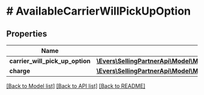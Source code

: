 # # AvailableCarrierWillPickUpOption

## Properties

Name | Type | Description | Notes
------------ | ------------- | ------------- | -------------
**carrier_will_pick_up_option** | [**\Evers\SellingPartnerApi\Model\MerchantFulfillment\CarrierWillPickUpOption**](CarrierWillPickUpOption.md) |  |
**charge** | [**\Evers\SellingPartnerApi\Model\MerchantFulfillment\CurrencyAmount**](CurrencyAmount.md) |  |

[[Back to Model list]](../../README.md#models) [[Back to API list]](../../README.md#endpoints) [[Back to README]](../../README.md)

